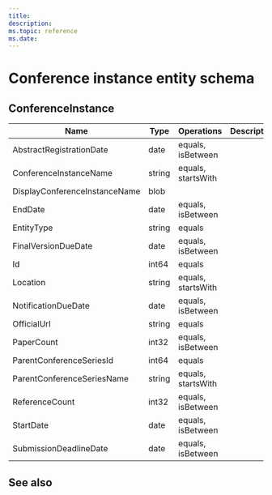```yaml
---
title: 
description: 
ms.topic: reference
ms.date: 
---
```


# Conference instance entity schema

## ConferenceInstance

Name | Type | Operations | Description
--- | --- | --- | ---
AbstractRegistrationDate | date | equals, isBetween |
ConferenceInstanceName | string | equals, startsWith |
DisplayConferenceInstanceName | blob | |
EndDate | date | equals, isBetween |
EntityType | string | equals |
FinalVersionDueDate | date | equals, isBetween |
Id | int64 | equals |
Location | string | equals, startsWith |
NotificationDueDate | date | equals, isBetween |
OfficialUrl | string | equals |
PaperCount | int32 | equals, isBetween |
ParentConferenceSeriesId | int64 | equals |
ParentConferenceSeriesName | string | equals, startsWith |
ReferenceCount | int32 | equals, isBetween |
StartDate | date | equals, isBetween |
SubmissionDeadlineDate | date | equals, isBetween |

## See also
